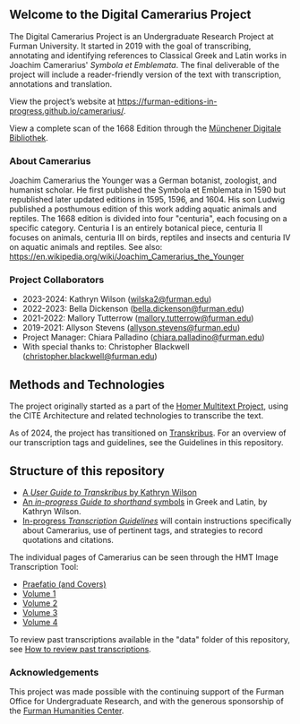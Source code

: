 ## Welcome to the Digital Camerarius Project

The Digital Camerarius Project is an Undergraduate Research Project at Furman University. It started in 2019 with the goal of transcribing, annotating and identifying references to Classical Greek and Latin works in Joachim Camerarius' <i>Symbola et Emblemata</i>. The final deliverable of the project will include a reader-friendly version of the text with transcription, annotations and translation. 

View the project’s website at <https://furman-editions-in-progress.github.io/camerarius/>.

View a complete scan of the 1668 Edition through the [Münchener Digitale Bibliothek](https://www.digitale-sammlungen.de/en/details/bsb10575861).

### About Camerarius

Joachim Camerarius the Younger was a German botanist, zoologist, and humanist scholar. He first published the Symbola et Emblemata in 1590 but republished later updated editions in 1595, 1596, and 1604. His son Ludwig published a posthumous edition of this work adding aquatic animals and reptiles. The 1668 edition is divided into four "centuria", each focusing on a specific category. Centuria I is an entirely botanical piece, centuria II focuses on animals, centuria III on birds, reptiles and insects and centuria IV on aquatic animals and reptiles. 
See also: <https://en.wikipedia.org/wiki/Joachim_Camerarius_the_Younger>

### Project Collaborators

- 2023-2024: Kathryn Wilson (wilska2@furman.edu) 
- 2022-2023: Bella Dickenson (bella.dickenson@furman.edu)
- 2021-2022: Mallory Tutterrow (mallory.tutterrow@furman.edu)
- 2019-2021: Allyson Stevens (allyson.stevens@furman.edu)
- Project Manager: Chiara Palladino (chiara.palladino@furman.edu)
- With special thanks to: Christopher Blackwell (christopher.blackwell@furman.edu)

## Methods and Technologies 

The project originally started as a part of the [Homer Multitext Project](https://www.homermultitext.org/), using the CITE Architecture and related technologies to transcribe the text. 

As of 2024, the project has transitioned on [Transkribus](https://transkribus.eu/Transkribus/). For an overview of our transcription tags and guidelines, see the Guidelines in this repository. 

## Structure of this repository

* [A *User Guide to Transkribus* by Kathryn Wilson](https://github.com/Furman-Editions-In-Progress/camerarius/blob/master/how-to-use-transkribus.md)
* [An *in-progress Guide to shorthand* symbols](https://github.com/Furman-Editions-In-Progress/camerarius/blob/master/shorthand-guide.md) in Greek and Latin, by Kathryn Wilson. 
* [In-progress *Transcription Guidelines*](https://github.com/Furman-Editions-In-Progress/camerarius/blob/master/transcription-guidelines.md) will contain instructions specifically about Camerarius, use of pertinent tags, and strategies to record quotations and citations. 


The individual pages of Camerarius can be seen through the HMT Image Transcription Tool: 
- [Praefatio (and Covers)](praef_thumbs.md)
- [Volume 1](vol1_thumbs.md)
- [Volume 2](vol2_thumbs.md)
- [Volume 3](vol3_thumbs.md)
- [Volume 4](vol4_thumbs.md)  

To review past transcriptions available in the "data" folder of this repository, see [How to review past transcriptions](https://github.com/Furman-Editions-In-Progress/camerarius/blob/master/review-past-transcriptions.md). 

### Acknowledgements

This project was made possible with the continuing support of the Furman Office for Undergraduate Research, and with the generous sponsorship of the [Furman Humanities Center](https://www.furman.edu/humanities-center/). 

